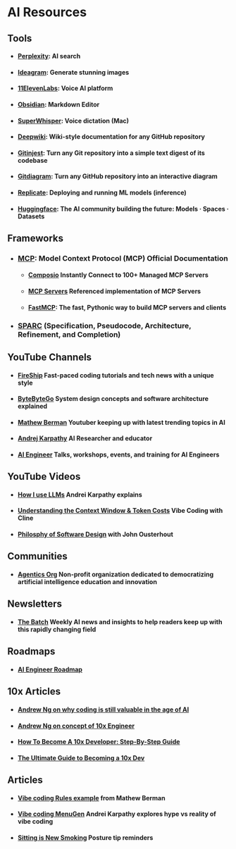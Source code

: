 # AI Resources

## Tools

 * #### [Perplexity](https://www.perplexity.ai/): AI search
 * #### [Ideagram](https://ideogram.ai/): Generate stunning images
 * #### [11ElevenLabs](https://elevenlabs.io/): Voice AI platform
 * #### [Obsidian](https://obsidian.md/): Markdown Editor
 * #### [SuperWhisper](https://superwhisper.com/): Voice dictation (Mac)
 * #### [Deepwiki](https://deepwiki.com/): Wiki-style documentation for any GitHub repository
 * #### [Gitinjest](https://gitingest.com/): Turn any Git repository into a simple text digest of its codebase
 * #### [Gitdiagram](https://gitdiagram.com/): Turn any GitHub repository into an interactive diagram
 * #### [Replicate](https://www.replicate.com/): Deploying and running ML models (inference)
 * #### [Huggingface](https://huggingface.co): The AI community building the future: Models · Spaces · Datasets

## Frameworks
* ### [MCP](https://modelcontextprotocol.io/introduction): Model Context Protocol (MCP) Official Documentation

    * #### [Composio](https://mcp.composio.dev/) Instantly Connect to 100+ Managed MCP Servers

    * #### [MCP Servers](https://github.com/modelcontextprotocol/servers) Referenced implementation of MCP Servers

    * #### [FastMCP](https://github.com/jlowin/fastmcp): The fast, Pythonic way to build MCP servers and clients

* ### [SPARC](https://gist.github.com/ruvnet/27ee9b1dc01eec69bc270e2861aa2c05) (Specification, Pseudocode, Architecture, Refinement, and Completion)

## YouTube Channels

 * #### [FireShip](https://www.youtube.com/c/FireShip) Fast-paced coding tutorials and tech news with a unique style

 * #### [ByteByteGo](https://www.youtube.com/c/ByteByteGo) System design concepts and software architecture explained

 * #### [Mathew Berman](https://www.youtube.com/@matthew_berman) Youtuber keeping up with latest trending topics in AI

 * #### [Andrej Karpathy](https://www.youtube.com/@AndrejKarpathy) AI Researcher and educator

 * #### [AI Engineer](https://www.youtube.com/@aiDotEngineer) Talks, workshops, events, and training for AI Engineers 

## YouTube Videos

 * #### [How I use LLMs](https://www.youtube.com/watch?v=EWvNQjAaOHw&t=1414s) Andrei Karpathy explains

 * #### [Understanding the Context Window & Token Costs](https://www.youtube.com/watch?v=Z0GWWTHpcik) Vibe Coding with Cline

 * #### [Philosphy of Software Design](https://www.youtube.com/watch?v=lz451zUlF-k) with John Ousterhout

## Communities
 * #### [Agentics Org](http://agentics.org) Non-profit organization dedicated to democratizing artificial intelligence education and innovation

## Newsletters
 * #### [The Batch](https://www.deeplearning.ai/the-batch/) Weekly AI news and insights to help readers keep up with this rapidly changing field

## Roadmaps
 * #### [AI Engineer Roadmap](https://roadmap.sh/ai-engineer/)

## 10x Articles
 * #### [Andrew Ng on why coding is still valuable in the age of AI](https://www.deeplearning.ai/the-batch/issue-292/) 

 * #### [Andrew Ng on concept of 10x Engineer](https://www.linkedin.com/posts/andrewyng_a-10x-engineer-a-widely-accepted-concept-activity-7293685385631539201-GvfA/) 

 * #### [How To Become A 10x Developer: Step-By-Step Guide](https://zerotomastery.io/blog/how-to-become-a-10x-developer/) 

 * #### [The Ultimate Guide to Becoming a 10x Dev](https://www.fromthetrenches.dev/p/16-ways-to-become-100x-dev) 

## Articles

 * #### [Vibe coding Rules example](https://gist.github.com/mberman84/a283d5e59bddfd7133ab74b62da9d7b9) from Mathew Berman

 * #### [Vibe coding MenuGen](https://karpathy.bearblog.dev/vibe-coding-menugen/) Andrei Karpathy explores hype vs reality of vibe coding

 * #### [Sitting is New Smoking](https://x.com/CodyAlt/status/1897678611819458784) Posture tip reminders



